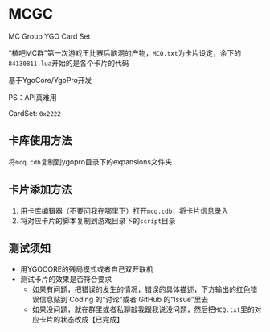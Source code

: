 # MCGC
MC Group YGO Card Set

“植吧MC群”第一次游戏王比赛后脑洞的产物，`MCQ.txt`为卡片设定，余下的`84130811.lua`开始的是各个卡片的代码

基于YgoCore/YgoPro开发

PS：API真难用

CardSet: `0x2222`

## 卡库使用方法
将`mcq.cdb`复制到ygopro目录下的expansions文件夹

## 卡片添加方法
1. 用卡库编辑器（不要问我在哪里下）打开`mcq.cdb`，将卡片信息录入
2. 将对应卡片的脚本复制到游戏目录下的`script`目录

## 测试须知
- 用YGOCORE的残局模式或者自己双开联机
- 测试卡片的效果是否符合要求
	- 如果有问题，把错误的发生的情况，错误的具体描述，下方输出的红色错误信息贴到 Coding 的“讨论”或者 GitHub 的“Issue”里去
	- 如果没问题，就在群里或者私聊敲我跟我说没问题，然后把`MCQ.txt`里的对应卡片的状态改成【已完成】
